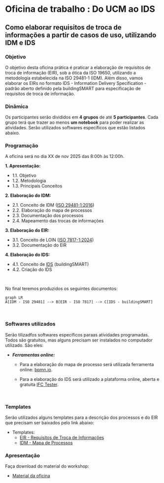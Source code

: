 # Oficina de trabalho : Do UCM  ao IDS 

## Como elaborar requisitos de troca de informações a partir de casos de uso, utilizando IDM e IDS

### Objetivo
O objetivo desta oficina prática é praticar a elaboração de requisitos de troca de informação (EIR), sob a ótica da ISO 19650, utilizando a metodologia estabelecida na ISO 29481-1 (IDM). Além disso, vamos elaborar os EIRs no formato IDS - Information Delivery Specification - padrão aberto definido pela buildingSMART para especificação de requisitos de troca de informação.

### Dinâmica
Os participantes serão divididos em **4 grupos** de até **5 participantes**. Cada grupo terá que trazer ao menos **um notebook** para poder realizar as atividades. Serão utilizados softwares específicos que estão listados abaixo.

### Programação

A oficina será no dia XX de nov 2025 das 8:00h às 12:00h.

**1. Apresentação:** 
- 1.1. Objetivo
- 1.2. Metodologia
- 1.3. Principais Conceitos

**2. Elaboração do IDM:** 
- 2.1. Conceito de IDM ([ISO 29481-1:2016](https://www.iso.org/standard/60553.html))
- 2.2. Elaboração do mapa de processos
- 2.3. Documentação dos processos
- 2.4. Mapeamento das trocas de informações

**3. Elaboração do EIR:** 
- 3.1. Conceito de LOIN ([ISO 7817-1:2024](https://www.iso.org/standard/82914.html))
- 3.2. Documentação do EIR

**4. Elaboração do IDS:** 
- 4.1. Conceito de [IDS](https://www.buildingsmart.org/standards/bsi-standards/information-delivery-specification-ids/) (buildingSMART)
- 4.2. Criação do IDS

<br>

No final teremos produzidos os seguintes documentos:
```mermaid
graph LR
A[IDM - ISO 29481] --> B[EIR - ISO 7817] --> C[IDS - buildingSMART]

```
<br>

### Softwares utilizados
Serão tilizadfos softwares específicos paraas atividades programadas. Todos são gratuitos, mas alguns precisam ser instalados no computador utilizado. São eles:

- ***Ferramentas online:*** 
	- Para a elaboração do mapa de processo será utilizada ferramenta online: [bpmn.io](https://demo.bpmn.io/). 
	
	- Para a elaboração do IDS será utilizado a plataforma online, aberta e gratuita [IFC Tester](https://ifctester.pages.dev/).
<br>


### Templates

Serão utilizados alguns templates para a descrição dos processos e do EIR que precisam ser baixados pelo link abaixo:

- Templates:
	- [EIR - Requisitos de Troca de Informações](https://github.com/c4rlosdias/Workshop_IDS/blob/main/templates/EIR.xlsx)
	- [IDM - Mapa de Processos](https://github.com/c4rlosdias/Workshop_IDS/blob/main/templates/IDM.xlsx)

### Apresentação

Faça download do material do workshop:

- [Material da oficina](https://github.com/c4rlosdias/Workshop_IDS/blob/main/Oficina.pdf)



